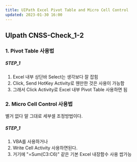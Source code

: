 ```yaml
---
title: UIPath Excel Pivot Table and Micro Cell Control
updated: 2023-01-30 16:00
---
```


## UIpath CNSS-Check_1-2

### 1. Pivot Table 사용법

##### STEP_1
1. Excel 내부 상단바 Select는 생각보다 잘 잡힘
2. Click, Send HotKey Activity로 웬만한 것은 사용이 가능함
3. 그래서 Click Activity로 Excel 내부 Pivot Table 사용하면 됨

### 2. Micro Cell Control 사용법

 별거 없다 말 그대로 세부셀 조정방법이다.

##### STEP_1

1. VBA를 사용하거나
2. Write Cell Activity 사용하면된다.
3. 거기에 "=Sum(C3:C6)" 같은 기본 Excel 내장함수 사용 쌉가능




